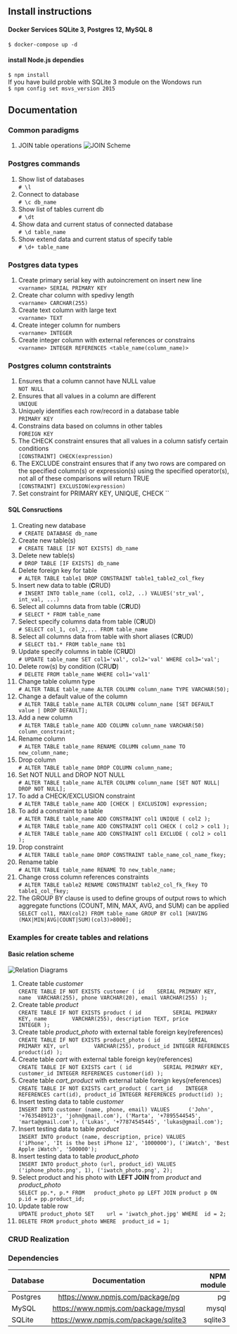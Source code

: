 ## Install instructions

#### Docker Services SQLite 3, Postgres 12, MySQL 8
`$ docker-compose up -d`

####  install Node.js dependies
`$ npm install` \
If you have build proble with SQLite 3 module on the Wondows run \
`$ npm config set msvs_version 2015`


## Documentation
### Common paradigms
1. JOIN table operations
![JOIN Scheme](./sql_joins.jpg)
### Postgres commands
1. Show list of databases\
`# \l` 
2. Connect to database\
`# \c db_name`
3. Show list of tables current db\
`# \dt` 
4. Show data and current status of connected database\
`# \d table_name`
5. Show extend data and current status of specify table\
`# \d+ table_name`
### Postgres data types
1. Create primary serial key with autoincrement on insert new line\
`<varname> SERIAL PRIMARY KEY`
2. Create char column with spedivy length\
`<varname> CARCHAR(255)`
3. Create text column with large text\
`<varname> TEXT`
4. Create integer column for numbers\
`<varname> INTEGER`
5. Create integer column with external references or constrains\
`<varname> INTEGER REFERENCES <table_name(column_name)>`

### Postgres column contstraints
1. Ensures that a column cannot have NULL value\
`NOT NULL`
2. Ensures that all values in a column are different\
`UNIQUE`
3. Uniquely identifies each row/record in a database table\
`PRIMARY KEY`
4. Constrains data based on columns in other tables\
`FOREIGN KEY`
5. The CHECK constraint ensures that all values in a column satisfy certain conditions\
`[CONSTRAINT] CHECK(expression)`
6. The EXCLUDE constraint ensures that if any two rows are compared on the specified column(s) or expression(s) using the specified operator(s), not all of these comparisons will return TRUE\
`[CONSTRAINT] EXCLUSION(expression)`
7. Set constraint for PRIMARY KEY, UNIQUE, CHECK
``

#### SQL Consructions
1. Creating new database\
`# CREATE DATABASE db_name`
2. Create new table(s)\
`# CREATE TABLE [IF NOT EXISTS] db_name`
3. Delete new table(s)\
`# DROP TABLE [IF EXISTS] db_name`
4. Delete foreign key for table\
`# ALTER TABLE table1 DROP CONSTRAINT table1_table2_col_fkey`
5. Insert new data to table (**C**RUD)\
`# INSERT INTO table_name (col1, col2, ..) VALUES('str_val', int_val, ...)`
6. Select all columns data from table (C**R**UD)\
`# SELECT * FROM table_name`
7. Select specify columns data from table (C**R**UD)\
`# SELECT col_1, col_2,... FROM table_name`
8. Select all columns data from table with short aliases (C**R**UD)\
`# SELECT tb1.* FROM table_name tb1`
9. Update specify columns in table (CR**U**D)\
`# UPDATE table_name SET col1='val', col2='val' WHERE col3='val';`
10. Delete row(s) by condition (CRU**D**)\
`# DELETE FROM table_name WHERE col1='val1'`
11. Change table column type\
`# ALTER TABLE table_name ALTER COLUMN column_name TYPE VARCHAR(50);`
12. Change a default value of the column\
`# ALTER TABLE table_name ALTER COLUMN column_name [SET DEFAULT value | DROP DEFAULT];`
13. Add a new column\
`# ALTER TABLE table_name ADD COLUMN column_name VARCHAR(50) column_constraint;`
14. Rename column\
`# ALTER TABLE table_name RENAME COLUMN column_name TO new_column_name;`
15. Drop column\
`# ALTER TABLE table_name DROP COLUMN column_name;`
16. Set NOT NULL and DROP NOT NULL\
`# ALTER TABLE table_name ALTER COLUMN column_name [SET NOT NULL| DROP NOT NULL];`
17. To add a CHECK/EXCLUSION constraint\
`# ALTER TABLE table_name ADD [CHECK | EXCLUSION] expression;`
18. To add a constraint to a table\
`# ALTER TABLE table_name ADD CONSTRAINT col1 UNIQUE ( col2 );`\
`# ALTER TABLE table_name ADD CONSTRAINT col1 CHECK ( col2 > col1 );`\
`# ALTER TABLE table_name ADD CONSTRAINT col1 EXCLUDE ( col2 > col1 );`
19. Drop constraint\
`# ALTER TABLE table_name DROP CONSTRAINT table_name_col_name_fkey;`
1. Rename table\
`# ALTER TABLE table_name RENAME TO new_table_name;`
21. Change cross column references constraints\
`# ALTER TABLE table2 RENAME CONSTRAINT table2_col_fk_fkey TO table1_col_fkey;`
22. The GROUP BY clause is used to define groups of output rows to which aggregate functions (COUNT, MIN, MAX, AVG, and SUM) can be applied\
`SELECT col1, MAX(col2) FROM table_name GROUP BY col1 [HAVING (MAX|MIN|AVG|COUNT|SUM)(col3)>8000];`
### Examples for create tables and relations

#### Basic relation scheme

![Relation Diagrams](./relation_diagram.svg)

1. Create table *customer* \
`CREATE TABLE IF NOT EXISTS customer
  (
     id    SERIAL PRIMARY KEY,
     name  VARCHAR(255),
     phone VARCHAR(20),
     email VARCHAR(255)
  );`
2. Create table *product* \
`CREATE TABLE IF NOT EXISTS product
  (
     id          SERIAL PRIMARY KEY,
     name        VARCHAR(255),
     description TEXT,
     price       INTEGER
  );`
3. Create table *product_photo* with external table foreign key(references) \
`CREATE TABLE IF NOT EXISTS product_photo
  (
     id         SERIAL PRIMARY KEY,
     url        VARCHAR(255),
     product_id INTEGER REFERENCES product(id)
  );`
4. Create table *cart* with external table foreign key(references) \
`CREATE TABLE IF NOT EXISTS cart
  (
     id          SERIAL PRIMARY KEY,
     customer_id INTEGER REFERENCES customer(id)
  );`
5. Create table *cart_product* with external table foreign keys(references) \
`CREATE TABLE IF NOT EXISTS cart_product
  (
     cart_id    INTEGER REFERENCES cart(id),
     product_id INTEGER REFERENCES product(id)
  );`
6. Insert testing data to table *customer* \
`INSERT INTO customer
            (name,
             phone,
             email)
VALUES      ('John',
             '+7635489123',
             'john@gmail.com'),
            ('Marta',
             '+7895544545',
             'marta@gmail.com'),
            ('Lukas',
             '+77874545445',
             'lukas@gmail.com');`
7. Insert testing data to table *product* \
`INSERT INTO product
            (name,
             description,
             price)
VALUES      ('iPhone',
             'It is the best iPhone 12',
             '1000000'),
            ('iWatch',
             'Best Apple iWatch',
             '500000');`
8. Insert testing data to table *product_photo* \
`INSERT INTO product_photo
            (url,
             product_id)
VALUES      ('iphone_photo.png',
             1),
            ('iwatch_photo.png',
             2);`
9. Select product and his photo with **LEFT JOIN** from *product* and *product_photo* \
`SELECT pp.*,
       p.*
FROM   product_photo pp
       LEFT JOIN product p
              ON p.id = pp.product_id;`
10. Update table row \
`UPDATE product_photo
SET    url = 'iwatch_phot.jpg'
WHERE  id = 2;`
11. `DELETE FROM product_photo
WHERE  product_id = 1;`

### CRUD Realization
### Dependencies

| Database | Documentation | NPM module |
| :------------ |:---------------:| -----:|
| Postgres   |https://www.npmjs.com/package/pg|pg|
| MySQL      |https://www.npmjs.com/package/mysql|mysql|
| SQLite     |https://www.npmjs.com/package/sqlite3|sqlite3|

